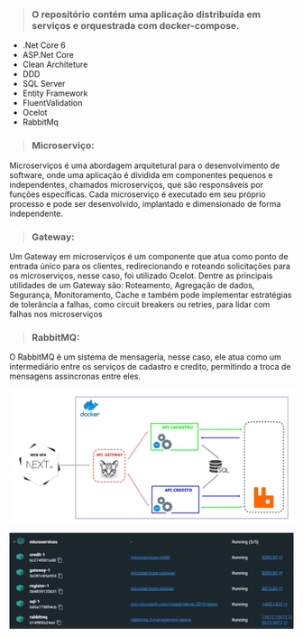> ### O repositório contém uma aplicação distribuída em serviços e orquestrada com docker-compose.

* .Net Core 6
* ASP.Net Core
* Clean Architeture
* DDD
* SQL Server
* Entity Framework
* FluentValidation
* Ocelot
* RabbitMq

> ### Microserviço:
Microserviços é uma abordagem arquitetural para o desenvolvimento de software, onde uma aplicação é dividida em componentes pequenos e independentes, chamados microserviços, que são responsáveis por funções específicas. Cada microserviço é executado em seu próprio processo e pode ser desenvolvido, implantado e dimensionado de forma independente.

> ### Gateway: 
Um Gateway em microserviços é um componente que atua como ponto de entrada único para os clientes, redirecionando e roteando solicitações para os microserviços, nesse caso, foi utilizado Ocelot.
Dentre as principais utilidades de um Gateway são: Roteamento, Agregação de dados, Segurança, Monitoramento, Cache e também pode implementar estratégias de tolerância a falhas, como circuit breakers ou retries, para lidar com falhas nos microserviços

> ### RabbitMQ: 
O RabbitMQ é um sistema de mensageria, nesse caso, ele atua como um intermediário entre os serviços de cadastro e credito, permitindo a troca de mensagens assíncronas entre eles.

![Screenshot](diagram-credit-microservice.jpg)

![Screenshot](docker-compose-services.png)

